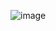 ![image](https://user-images.githubusercontent.com/70902973/119883900-f467b880-bf27-11eb-80e0-4d4dca94ace3.png)
